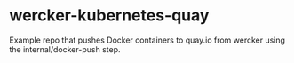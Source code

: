 # wercker-kubernetes-quay

Example repo that pushes Docker containers to quay.io from wercker using the internal/docker-push step.
